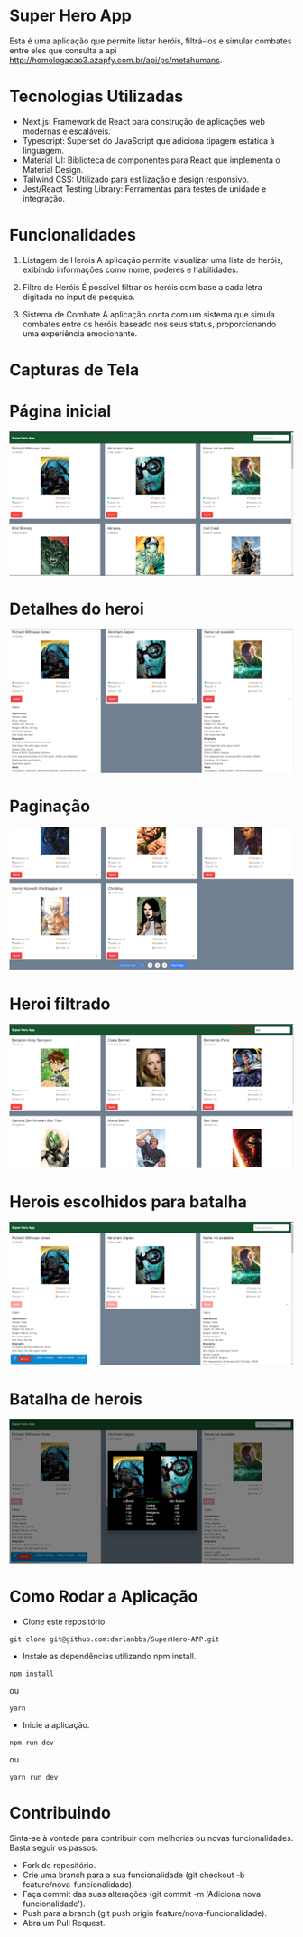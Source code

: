 # Super Hero App


Esta é uma aplicação que permite listar heróis, filtrá-los e simular combates entre eles que consulta a api http://homologacao3.azapfy.com.br/api/ps/metahumans.


# Tecnologias Utilizadas
- Next.js: Framework de React para construção de aplicações web modernas e escaláveis.
- Typescript: Superset do JavaScript que adiciona tipagem estática à linguagem.
- Material UI: Biblioteca de componentes para React que implementa o Material Design.
- Tailwind CSS: Utilizado para estilização e design responsivo.
- Jest/React Testing Library: Ferramentas para testes de unidade e integração.

# Funcionalidades
1. Listagem de Heróis
A aplicação permite visualizar uma lista de heróis, exibindo informações como nome, poderes e habilidades.

2. Filtro de Heróis
É possível filtrar os heróis com base a cada letra digitada no input de pesquisa.

3. Sistema de Combate
A aplicação conta com um sistema que simula combates entre os heróis baseado nos seus status, proporcionando uma experiência emocionante.

# Capturas de Tela

# Página inicial
  ![Web1](https://github.com/darlanbbs/SuperHero-APP/blob/main/layout/homepage.png)

# Detalhes do heroi

 ![Web1](https://github.com/darlanbbs/SuperHero-APP/blob/main/layout/detalhes.png)

 # Paginação

   ![Web1](https://github.com/darlanbbs/SuperHero-APP/blob/main/layout/pagination.png)

  # Heroi filtrado

  ![Web1](https://github.com/darlanbbs/SuperHero-APP/blob/main/layout/filter.png)

  # Herois escolhidos para batalha

  ![Web1](https://github.com/darlanbbs/SuperHero-APP/blob/main/layout/herosChosen.png)

  # Batalha de herois

  ![Web1](https://github.com/darlanbbs/SuperHero-APP/blob/main/layout/battle.png)

  

# Como Rodar a Aplicação
- Clone este repositório.
 ```
git clone git@github.com:darlanbbs/SuperHero-APP.git  
```
- Instale as dependências utilizando npm install.

```
npm install
```
ou 
```
yarn
```  
- Inicie a aplicação.

```
npm run dev
```
ou 
```
yarn run dev
```  

# Contribuindo
Sinta-se à vontade para contribuir com melhorias ou novas funcionalidades. Basta seguir os passos:

- Fork do repositório.
- Crie uma branch para a sua funcionalidade (git checkout -b feature/nova-funcionalidade).
- Faça commit das suas alterações (git commit -m 'Adiciona nova funcionalidade').
- Push para a branch (git push origin feature/nova-funcionalidade).
- Abra um Pull Request.
